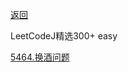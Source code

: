[返回](Doc/Knowledge/算法/LeetCode题解/total/04-数学/README.md)

LeetCodeJ精选300+  easy

[5464.换酒问题](#换酒问题)



